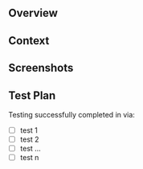## Overview
<!--- What does this PR do? --->

## Context
<!--- Any context about why you are creating this PR? Notion doc, screenshot, conversation, etc. --->

## Screenshots
<!--- Include some screenshots of any visual changes you made to make it easier for the reviewer to understand what changes were made --->

## Test Plan
Testing successfully completed in <env> via:
- [ ] test 1
- [ ] test 2
- [ ] test ...
- [ ] test n